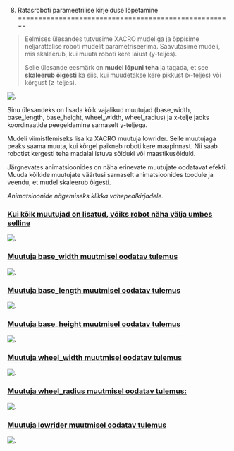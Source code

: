 



 8. Ratasroboti parameetrilise kirjelduse lõpetamine
=====================================================











> 
> 
>  Eelmises ülesandes tutvusime XACRO mudeliga ja õppisime neljarattalise roboti mudelit parametriseerima. Saavutasime mudeli, mis skaleerub, kui muuta roboti kere laiust (y-teljes).
>  
> 
> 
> 
>  Selle ülesande eesmärk on **mudel lõpuni teha** ja tagada, et see **skaleerub õigesti** ka siis, kui muudetakse kere pikkust (x-teljes) või kõrgust (z-teljes).
>  
> 
> 
> 



![.](https://sisu.ut.ee/sites/default/files/rosak/files/4wheeler_drawings.png)




Sinu ülesandeks on lisada kõik vajalikud muutujad (base\_width, base\_length, base\_height, wheel\_width, wheel\_radius) ja x-telje jaoks koordinaatide peegeldamine sarnaselt y-teljega.




Mudeli viimistlemiseks lisa ka XACRO muutuja lowrider. Selle muutujaga peaks saama muuta, kui kõrgel paikneb roboti kere maapinnast. Nii saab robotist kergesti teha madalal istuva sõiduki või maastikusõiduki.




Järgnevates animatsioonides on näha erinevate muutujate oodatavat efekti. Muuda kõikide muutujate väärtusi sarnaselt animatsioonides toodule ja veendu, et mudel skaleerub õigesti.




*Animatsioonide nägemiseks klikka vahepealkirjadele.*




### [Kui kõik muutujad on lisatud, võiks robot näha välja umbes selline](#)

![.](https://sisu.ut.ee/sites/default/files/rosak/files/1_intro_trimmed.gif)




### [Muutuja base\_width muutmisel oodatav tulemus](#)

![.](https://sisu.ut.ee/sites/default/files/rosak/files/2_base_width_trimmed.gif)




### [Muutuja base\_length muutmisel oodatav tulemus](#)

![.](https://sisu.ut.ee/sites/default/files/rosak/files/3_base_length_trimmed.gif)




### [Muutuja base\_height muutmisel oodatav tulemus](#)

![.](https://sisu.ut.ee/sites/default/files/rosak/files/4_base_height_trimmed.gif)




### [Muutuja wheel\_width muutmisel oodatav tulemus](#)

![.](https://sisu.ut.ee/sites/default/files/rosak/files/5_wheel_width_trimmed.gif)




### [Muutuja wheel\_radius muutmisel oodatav tulemus:](#)

![.](https://sisu.ut.ee/sites/default/files/rosak/files/6_wheel_radius_trimmed.gif)




### [Muutuja lowrider muutmisel oodatav tulemus](#)

![.](https://sisu.ut.ee/sites/default/files/rosak/files/7_lowrider_trimmed.gif)



 
